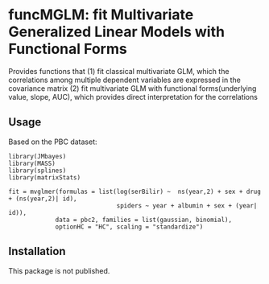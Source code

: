
# funcMGLM: fit Multivariate Generalized Linear Models with Functional Forms

Provides functions that (1) fit classical multivariate GLM, which the correlations among multiple dependent variables are expressed in the covariance matrix
(2) fit multivariate GLM with functional forms(underlying value, slope, AUC), which provides direct interpretation for the correlations

## Usage

Based on the PBC dataset:

```
library(JMbayes)
library(MASS)
library(splines)
library(matrixStats)

fit = mvglmer(formulas = list(log(serBilir) ~  ns(year,2) + sex + drug + (ns(year,2)| id), 
                              spiders ~ year + albumin + sex + (year| id)),
             data = pbc2, families = list(gaussian, binomial),
             optionHC = "HC", scaling = "standardize")
```


## Installation

This package is not published.
